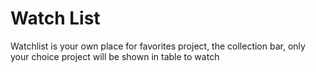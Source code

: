 # Watch List



Watchlist is your own place for favorites project, the collection bar, only your choice project will be shown in table to watch

